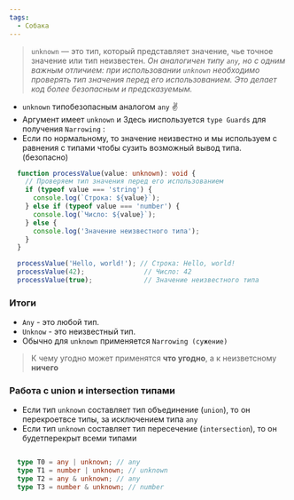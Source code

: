 ```yaml
---
tags:
  - Собака
---
```


> `unknown` — это тип, который представляет значение, чье точное значение или тип неизвестен. *Он аналогичен типу `any`, но с одним важным отличием: при использовании `unknown` необходимо проверять тип значения перед его использованием. Это делает код более безопасным и предсказуемым.*

- `unknown` типобезопасным аналогом `any` ✌️
- Аргумент имеет `unknown` и Здесь ииспользуется `type Guards` для получения `Narrowing` :
- Если по нормальному, то значение неизвестно и мы используем с равнения с типами чтобы сузить возможный вывод типа. (безопасно)

```ts
  function processValue(value: unknown): void {
    // Проверяем тип значения перед его использованием
    if (typeof value === 'string') {
      console.log(`Строка: ${value}`);
    } else if (typeof value === 'number') {
      console.log(`Число: ${value}`);
    } else {
      console.log('Значение неизвестного типа');
    }
  }

  processValue('Hello, world!'); // Строка: Hello, world!
  processValue(42);               // Число: 42
  processValue(true);             // Значение неизвестного типа
```


### Итоги

- `Any` - это любой тип.
- `Unknow` - это неизвестный тип.
- Обычно для `unknown` применяется `Narrowing (сужение)`

> К чему угодно может применятся **что угодно**, а к неизветсному **ничего**


### Работа с union и intersection типами 

- Если тип `unknown` составляет тип объединение (`union`), то он перекроетвсе типы, за исключением типа `any`
- Если тип `unknown` составляет тип пересечение (`intersection`), то он будетперекрыт всеми типами


```ts

  type T0 = any | unknown; // any
  type T1 = number | unknown; // unknown
  type T2 = any & unknown; // any
  type T3 = number & unknown; // number

```